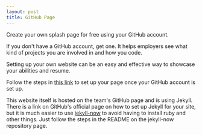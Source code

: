 ```yaml
---
layout: post
title: GitHub Page
---
```


Create your own splash page for free using your GitHub account.

If you don't have a GitHub account, get one. It helps employers see what kind of projects you are involved in and how you code.

Setting up your own website can be an easy and effective way to showcase your abilities and resume.

Follow the steps in [this link](https://pages.github.com/) to set up your page once your GitHub account is set up.

This website itself is hosted on the team's GitHub page and is using Jekyll. There is a link on GitHub's official page on how to set up Jekyll for your site, but it is much easier to use [jekyll-now](https://github.com/barryclark/jekyll-now) to avoid having to install ruby and other things. Just follow the steps in the README on the jekyll-now repository page.
